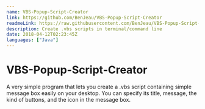 ```yaml
---
name: VBS-Popup-Script-Creator
link: https://github.com/BenJeau/VBS-Popup-Script-Creator
readmeLink: https://raw.githubusercontent.com/BenJeau/VBS-Popup-Script-Creator/master/README.md
description: Create .vbs scripts in terminal/command line
date: 2018-04-12T02:23:45Z
languages: ["Java"]
---
```


# VBS-Popup-Script-Creator
A very simple program that lets you create a .vbs script containing simple message box easily on your desktop. You can specify its title, message, the kind of buttons, and the icon in the message box.
